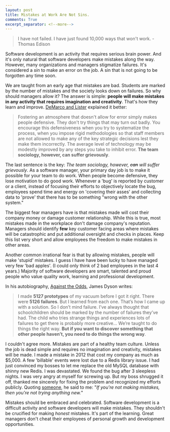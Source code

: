 ```yaml
---
layout: post
title: Mistakes at Work Are Not Sins.
comments: True
excerpt_separator: <!--more-->
---
```


> I have not failed. I have just found 10,000 ways that won't work. -Thomas Edison

Software development is an activity that requires serious brain power. And it's only natural that software developers make mistakes along the way. However, many organizations and managers stigmatize failures. It's considered a *sin* to make an error on the job. A sin that is not going to be forgotten any time soon.

We are taught from an early age that mistakes are bad. Students are marked by the number of mistakes and the society looks down on failures. So why should managers allow it? The answer is simple: **people will make mistakes in any activity that requires imagination and creativity**. That's how they learn and improve. [DeMarco and Lister](http://www.amazon.com/Peopleware-Productive-Projects-Second-Edition/dp/0932633439) explained it better:

> Fostering an atmosphere that doesn't allow for error simply
makes people defensive. They don't try things that may turn out
badly. You encourage this defensiveness when you try to systematize
the process, when you impose rigid methodologies so that staff
members are not allowed to make any of the key strategic decisions
lest they make them incorrectly. The average level of technology
may be modestly improved by any steps you take to inhibit error.
**The team sociology, however, can suffer grievously**.

<!--more-->

The last sentence is the key: *The team sociology, however, ~~can~~ will suffer grievously*. As a software manager, your primary day job is to make it possible for your team to do work. When people become defensive, they lose motivation to do good work. Whenever a 'bug' is reported by customer or a client, instead of focusing their efforts to objectively locate the bug, employees spend time and energy on 'covering their asses' and collecting data to 'prove' that there has to be something "wrong with the other system."

The biggest fear managers have is that mistakes made will cost their company money or damage customer relationship. While this is true, most mistakes made in the workplace don't damage company's reputation. Managers should identify **few** key customer facing areas where mistakes will be catastrophic and put additional oversight and checks in places. Keep this list very short and allow employees the freedom to make mistakes in other areas.

Another common irrational fear is that by allowing mistakes, people will make 'stupid' mistakes. I guess I have have been lucky to have managed very few 'bad apples'. (I could only think of 2 bad employees in the last 4 years.) Majority of software developers are smart, talented and proud people who value quality work, learning and professional development.

In his autobiography, [Against the Odds](http://www.amazon.com/Against-Odds-Autobiography-Business-Icons/dp/1587990148), James Dyson writes:

> I made **5127 prototypes** of my vacuum before I got it right. There were **5126 failures**. But I learned from each one. That’s how I came up with a solution. So I don’t mind failure. I’ve always thought that schoolchildren should be marked by the number of failures they’ve had. The child who tries strange things and experiences lots of failures to get there is probably more creative…
We’re taught to do things the right way. **But if you want to discover something that other people haven’t, you need to do things the wrong way**.

I couldn't agree more. Mistakes are part of a healthy team culture. Unless the job is dead simple and requires no imagination and creativity, mistakes will be made. I made a mistake in 2012 that cost my company as much as $5,000. A few 'billable' events were lost due to a Redis library issue. I had just convinced my bosses to let me replace the old MySQL database with shinny new Redis. I was devastated. We found the bug after 3 sleepless nights. I was very angry at myself for screwing up. But my boss shrugged it off, thanked me sincerely for fixing the problem and recognized my efforts publicly. Quoting [someone](https://en.wikipedia.org/wiki/John_Wooden), he said to me: "*If you're not making mistakes, then you're not trying anything new.*"

Mistakes should be embraced and celebrated. Software development is a difficult activity and software developers will make mistakes. They shouldn't be crucified for making *honest* mistakes. It's part of the learning. Great managers don't cheat their employees of personal growth and development opportunities.
